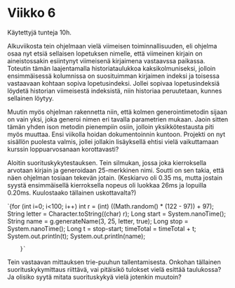 # Viikko 6

Käytettyjä tunteja 10h.

Alkuviikosta tein ohjelmaan vielä viimeisen toiminnallisuuden, eli ohjelma osaa nyt etsiä sellaisen 
lopetuksen nimelle, että viimeinen kirjain on aineistossakin esiintynyt viimeisenä kirjaimena vastaavssa 
paikassa. Toteutin tämän laajentamalla historiataulukkoa kaksikolmuniseksi, jolloin ensimmäisessä kolumnissa 
on suosituimman kirjaimen indeksi ja toisessa vastaavaan kohtaan sopiva lopetusindeksi. Jollei sopivaa
 lopetusindeksiä löydetä historian viimeisestä indeksistä, niin historiaa peruutetaan, kunnes sellainen löytyy.

Muutin myös ohjelman rakennetta niin, että kolmen generointimetodin sijaan on vain yksi, joka generoi nimen
 eri tavalla parametrien mukaan. Jaoin sitten tämän yhden ison metodin pienempiin osiin, jolloin yksikkötestausta 
piti myös muuttaa. Ensi viikolla hoidan dokumentoinnin kuntoon. Projekti on nyt sisällön puolesta valmis, jollei
 jollakin lisäyksellä ehtisi vielä 
vaikuttamaan kurssin loppuarvosanaan korottavasti?

Aloitin suorituskykytestauksen. Tein silmukan, jossa joka kierroksella arvotaan kirjain ja generoidaan 25-merkkinen
 nimi. Soutti on sen takia, että näen ohjelman tosiaan tekevän jotain. (Keskiarvo oli 0.35 ms, mutta jostain syystä 
ensimmäisellä kierroksella nopeus oli luokkaa 26ms ja lopuilla 0.20ms. Kuulostaako tällainen uskottavalta?)
 

`{for (int i=0; i<100; i++) 
            int r = (int) ((Math.random() * (122 - 97)) + 97);
            String letter = Character.toString((char) r);
            Long start = System.nanoTime();
            String name = g.generateName(3, 25, letter, true);
            Long stop = System.nanoTime();
            Long t = stop-start;
	    timeTotal = timeTotal + t;
            System.out.println(t);
            System.out.println(name);
            
        }`

 Tein vastaavan mittauksen trie-puuhun
tallentamisesta. Onkohan tällainen suorituskykymittaus riittävä, vai pitäisikö tulokset vielä esittää taulukossa?
Ja olisiko syytä mitata suorituskykyä vielä jotenkin muutoin?
